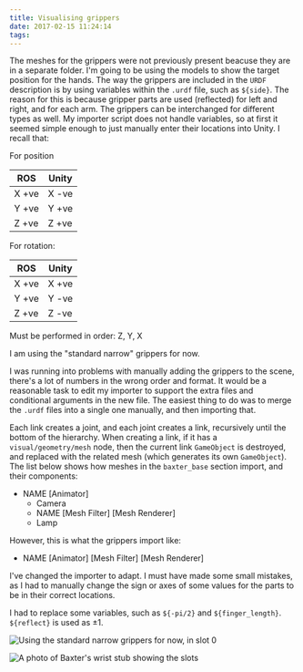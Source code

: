 ```yaml
---
title: Visualising grippers
date: 2017-02-15 11:24:14
tags:
---
```

The meshes for the grippers were not previously present beacuse they are in a separate folder.
I'm going to be using the models to show the target position for the hands.
The way the grippers are included in the `URDF` description is by using variables within the `.urdf` file, such as `${side}`.
The reason for this is because gripper parts are used (reflected) for left and right, and for each arm. The grippers can be interchanged for different types as well.
My importer script does not handle variables, so at first it seemed simple enough to just manually enter their locations into Unity.
I recall that:

For position
> 
| ROS   | Unity |
| ----- | ------|
| X +ve | X -ve |
| Y +ve | Y +ve |
| Z +ve | Z +ve |

For rotation:
> 
| ROS   | Unity |
| ----- | ------|
| X +ve | X +ve |
| Y +ve | Y -ve |
| Z +ve | Z -ve |
Must be performed in order: Z, Y, X

I am using the "standard narrow" grippers for now.

I was running into problems with manually adding the grippers to the scene, there's a lot of numbers in the wrong order and format.
It would be a reasonable task to edit my importer to support the extra files and conditional arguments in the new file.
The easiest thing to do was to merge the `.urdf` files into a single one manually, and then importing that.

Each link creates a joint, and each joint creates a link, recursively until the bottom of the hierarchy.
When creating a link, if it has a `visual/geometry/mesh` node, then the current link `GameObject` is destroyed, and replaced with the related mesh (which generates its own `GameObject`).
The list below shows how meshes in the `baxter_base` section import, and their components:
> 
- NAME
  [Animator]
  - Camera
  - NAME
    [Mesh Filter]
    [Mesh Renderer]
  - Lamp

However, this is what the grippers import like:
> 
- NAME
  [Animator]
  [Mesh Filter]
  [Mesh Renderer]

I've changed the importer to adapt.
I must have made some small mistakes, as I had to manually change the sign or axes of some values for the parts to be in their correct locations.

I had to replace some variables, such as `${-pi/2}` and `${finger_length}`.
`${reflect}` is used as ±1.

![Using the standard narrow grippers for now, in slot 0](/Robotic-Telepresence/2017/02/15/Visualising-grippers/Result.png)

![A photo of Baxter's wrist stub showing the slots](/Robotic-Telepresence/2017/02/15/Visualising-grippers/Photo.jpg)
